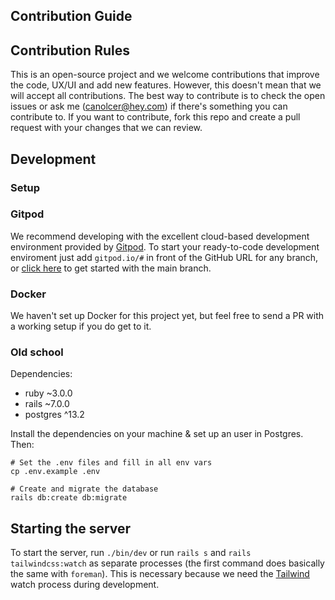 ## Contribution Guide

## Contribution Rules

This is an open-source project and we welcome contributions that improve the code, UX/UI and add new features. However, this doesn't mean that we will accept all contributions. The best way to contribute is to check the open issues or ask me (canolcer@hey.com) if there's something you can contribute to.
If you want to contribute, fork this repo and create a pull request with your changes that we can review.


## Development

### Setup

### Gitpod

We recommend developing with the excellent cloud-based development environment provided by [Gitpod](gitpod.io/). To start your ready-to-code development enviroment just add `gitpod.io/#` in front of the GitHub URL for any branch, or [click here](https://gitpod.io/#https://github.com/shafy/fugu) to get started with the main branch.

### Docker

We haven't set up Docker for this project yet, but feel free to send a PR with a working setup if you do get to it.

### Old school

Dependencies:
- ruby ~3.0.0
- rails ~7.0.0
- postgres ^13.2

Install the dependencies on your machine & set up an user in Postgres. Then:
```
# Set the .env files and fill in all env vars
cp .env.example .env

# Create and migrate the database
rails db:create db:migrate
```

## Starting the server
To start the server, run `./bin/dev` or run `rails s` and `rails tailwindcss:watch` as separate processes (the first command does basically the same with `foreman`). This is necessary because we need the [Tailwind](https://github.com/rails/tailwindcss-rails) watch process during development.